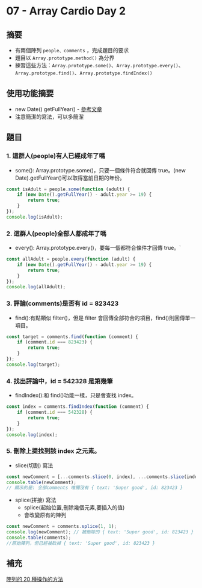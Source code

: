 # 07 - Array Cardio Day 2

## 摘要

-   有兩個陣列 `people、comments` ，完成題目的要求
-   題目以 `Array.prototype.method()` 為分界
-   練習這些方法：`Array.prototype.some()`、`Array.prototype.every()`、`Array.prototype.find()`、`Array.prototype.findIndex()`

## 使用功能摘要

-   new Date() getFullYear() - [參考文章](https://ithelp.ithome.com.tw/articles/10225167)
-   注意簡潔的寫法，可以多簡潔

## 題目

### 1. 這群人(people)有人已經成年了嗎

-   some(): Array.prototype.some()，只要一個條件符合就回傳 true。(new Date).getFullYear()可以取得當前日期的年份。

```javascript =
const isAdult = people.some(function (adult) {
	if (new Date().getFullYear() - adult.year >= 19) {
		return true;
	}
});
console.log(isAdult);
```

### 2. 這群人(people)全部人都成年了嗎

-   every(): Array.prototype.every()，要每一個都符合條件才回傳 true。`

```javascript =
const allAdult = people.every(function (adult) {
	if (new Date().getFullYear() - adult.year >= 19) {
		return true;
	}
});
console.log(allAdult);
```

### 3. 評論(comments)是否有 id = 823423

-   find():有點類似 filter()，但是 filter 會回傳全部符合的項目，find()則回傳單一項目。

```javascript =
const target = comments.find(function (comment) {
	if (comment.id === 823423) {
		return true;
	}
});
console.log(target);
```

### 4. 找出評論中，id = 542328 是第幾筆

-   findIndex():和 find()功能一樣，只是會查找 index。

```javascript =
const index = comments.findIndex(function (comment) {
	if (comment.id === 542328) {
		return true;
	}
});
console.log(index);
```

### 5. 刪除上提找到該 index 之元素。

-   slice(切割) 寫法

```javascript =
const newComment = [...comments.slice(0, index), ...comments.slice(index + 1)];
console.table(newComment);
// 顯示的是: 全部comments 唯獨沒有 { text: 'Super good', id: 823423 }
```

-   splice(拼接) 寫法
    -   splice(起始位置,刪除幾個元素,要插入的值)
    -   會改變原有的陣列

```javascript =
const newComment = comments.splice(1, 1);
console.log(newComment); // 被刪除的 { text: 'Super good', id: 823423 }
console.table(comments);
//原始陣列，但已經被砍掉 { text: 'Super good', id: 823423 }
```

## 補充

[陣列的 20 種操作的方法](https://israynotarray.com/javascript/20190421/1216566123/)
